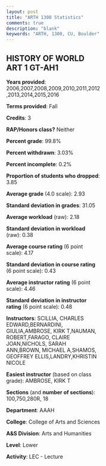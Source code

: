```yaml
---
layout: post
title: "ARTH 1300 Statistics"
comments: true
description: "blank"
keywords: "ARTH, 1300, CU, Boulder"
--- 
```

<head>
<script src="https://ajax.googleapis.com/ajax/libs/jquery/2.1.3/jquery.min.js"></script>
<script src="https://dl.dropboxusercontent.com/s/pc42nxpaw1ea4o9/highcharts.js?dl=0"></script>
<!-- <script src="../assets/js/highcharts.js"></script> -->
<style type="text/css">@font-face {
	font-family: "Bebas Neue";
	src: url(https://www.filehosting.org/file/details/544349/BebasNeue%20Regular.otf) format("opentype");
	}
	h1.Bebas { 
		font-family: "Bebas Neue", Verdana, Tahoma;
	}
</style>
</head>
<body>
	<div id="container" style="float: right; width: 45%; height: 88%; margin-left: 2.5%; margin-right: 2.5%;"></div>
	<script language="JavaScript">
		$(document).ready(function() {
		var chart = {type: 'column'};
		var title = {text: 'Grade Distribution'};
		var xAxis = {categories: ['A','B','C','D','F'],crosshair: true};
		var yAxis = {min: 0,title: {text: 'Percentage'}};
		var tooltip = {headerFormat: '<center><b><span style="font-size:20px">{point.key}</span></b></center>',
		               pointFormat: '<td style="padding:0"><b>{point.y:.1f}%</b></td>',
		               footerFormat: '</table>',shared: true,useHTML: true};
		var plotOptions = {column: {pointPadding: 0.0,borderWidth: 0}};  
		var credits = {enabled: false};var series= [{name: 'Percent',data: [28.73,42.55,20.92,4.43,3.36,]}];
		var json = {};
		json.chart = chart;
		json.title = title;
		json.tooltip = tooltip;
		json.xAxis = xAxis;
		json.yAxis = yAxis;  
		json.series = series;
		json.plotOptions = plotOptions;  
		json.credits = credits;
		$('#container').highcharts(json);
	});
	</script>
</body>
			   
## HISTORY OF WORLD ART 1 GT-AH1

**Years provided**: 2006,2007,2008,2009,2010,2011,2012,2013,2014,2015,2016

**Terms provided**: Fall

**Credits**: 3

**RAP/Honors class?** Neither

**Percent grade**: 99.8%

**Percent withdrawn**: 3.03%

**Percent incomplete**: 0.2%

**Proportion of students who dropped**: 3.85

**Average grade** (4.0 scale): 2.93

**Standard deviation in grades**: 31.05

**Average workload** (raw): 2.18

**Standard deviation in workload** (raw): 0.38

**Average course rating** (6 point scale): 4.17

**Standard deviation in course rating** (6 point scale): 0.43

**Average instructor rating** (6 point scale): 4.46

**Standard deviation in instructor rating** (6 point scale): 0.48

**Instructors**: SCILLIA, CHARLES EDWARD,BERNARDINI, GIULIA,AMBROSE, KIRK T,NAUMAN, ROBERT,FARAGO, CLAIRE JOAN,NICHOLS, SARAH ANN,BROWN, MICHAEL A,SHAMOS, GEOFFREY ELLIS,LANDRY,KHRISTIN NICOLE

**Easiest instructor** (based on class grade): AMBROSE, KIRK T

**Sections** (and **number of sections**): 100,750,280R, 18

**Department**: AAAH

**College**: College of Arts and Sciences

**A&S Division**: Arts and Humanities

**Level**: Lower

**Activity**: LEC - Lecture